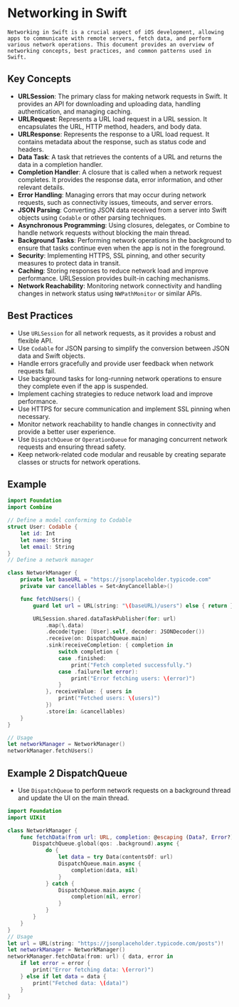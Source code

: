# Networking in Swift

    Networking in Swift is a crucial aspect of iOS development, allowing apps to communicate with remote servers, fetch data, and perform various network operations. This document provides an overview of networking concepts, best practices, and common patterns used in Swift.

## Key Concepts
- **URLSession**: The primary class for making network requests in Swift. It provides an API for downloading and uploading data, handling authentication, and managing caching.
- **URLRequest**: Represents a URL load request in a URL session. It encapsulates the URL, HTTP method, headers, and body data.
- **URLResponse**: Represents the response to a URL load request. It contains metadata about the response, such as status code and headers.
- **Data Task**: A task that retrieves the contents of a URL and returns the data in a completion handler.
- **Completion Handler**: A closure that is called when a network request completes. It provides the response data, error information, and other relevant details.
- **Error Handling**: Managing errors that may occur during network requests, such as connectivity issues, timeouts, and server errors.
- **JSON Parsing**: Converting JSON data received from a server into Swift objects using `Codable` or other parsing techniques.
- **Asynchronous Programming**: Using closures, delegates, or Combine to handle network requests without blocking the main thread.
- **Background Tasks**: Performing network operations in the background to ensure that tasks continue even when the app is not in the foreground.
- **Security**: Implementing HTTPS, SSL pinning, and other security measures to protect data in transit.
- **Caching**: Storing responses to reduce network load and improve performance. URLSession provides built-in caching mechanisms.
- **Network Reachability**: Monitoring network connectivity and handling changes in network status using `NWPathMonitor` or similar APIs.

## Best Practices
- Use `URLSession` for all network requests, as it provides a robust and flexible API.
- Use `Codable` for JSON parsing to simplify the conversion between JSON data and Swift objects.
- Handle errors gracefully and provide user feedback when network requests fail.
- Use background tasks for long-running network operations to ensure they complete even if the app is suspended.
- Implement caching strategies to reduce network load and improve performance.
- Use HTTPS for secure communication and implement SSL pinning when necessary.
- Monitor network reachability to handle changes in connectivity and provide a better user experience.
- Use `DispatchQueue` or `OperationQueue` for managing concurrent network requests and ensuring thread safety.
- Keep network-related code modular and reusable by creating separate classes or structs for network operations.


## Example
```swift
import Foundation
import Combine

// Define a model conforming to Codable
struct User: Codable {
    let id: Int
    let name: String
    let email: String
}
// Define a network manager

class NetworkManager {
    private let baseURL = "https://jsonplaceholder.typicode.com"
    private var cancellables = Set<AnyCancellable>()

    func fetchUsers() {
        guard let url = URL(string: "\(baseURL)/users") else { return }

        URLSession.shared.dataTaskPublisher(for: url)
            .map(\.data)
            .decode(type: [User].self, decoder: JSONDecoder())
            .receive(on: DispatchQueue.main)
            .sink(receiveCompletion: { completion in
                switch completion {
                case .finished:
                    print("Fetch completed successfully.")
                case .failure(let error):
                    print("Error fetching users: \(error)")
                }
            }, receiveValue: { users in
                print("Fetched users: \(users)")
            })
            .store(in: &cancellables)
    }
}

// Usage
let networkManager = NetworkManager()
networkManager.fetchUsers()
```

## Example 2 DispatchQueue

- Use `DispatchQueue` to perform network requests on a background thread and update the UI on the main thread.

```swift
import Foundation
import UIKit

class NetworkManager {
    func fetchData(from url: URL, completion: @escaping (Data?, Error?) -> Void) {
        DispatchQueue.global(qos: .background).async {
            do {
                let data = try Data(contentsOf: url)
                DispatchQueue.main.async {
                    completion(data, nil)
                }
            } catch {
                DispatchQueue.main.async {
                    completion(nil, error)
                }
            }
        }
    }
}
// Usage
let url = URL(string: "https://jsonplaceholder.typicode.com/posts")!
let networkManager = NetworkManager()
networkManager.fetchData(from: url) { data, error in
    if let error = error {
        print("Error fetching data: \(error)")
    } else if let data = data {
        print("Fetched data: \(data)")
    }
}
```